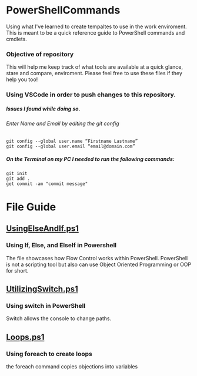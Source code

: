 # PowerShellCommands
Using what I've learned to create tempaltes to use in the work enviroment. This is meant to be a quick reference guide to PowerShell commands and cmdlets.

### Objective of repository
This will help me keep track of what tools are available at a quick glance, stare and compare, enviroment. Please feel free to use these files if they help you too!

### Using VSCode in order to push changes to this repository.
##### Issues I found while doing so.
###### Enter Name and Email by editing the git config
```
git config --global user.name “Firstname Lastname”
git config --global user.email “email@domain.com” 
```
##### On the Terminal on my PC I needed to run the following commands:
```
git init
git add .
get commit -am "commit message"
```

# File Guide

## [UsingElseAndIf.ps1](https://github.com/LeahEasler/PowerShell/blob/main/UsingElseAndIf.ps1)
### Using If, Else, and ElseIf in Powershell
The file showcases how Flow Control works within PowerShell.
PowerShell is not a scripting tool but also can use Object Oriented Programming or OOP for short.

## [UtilizingSwitch.ps1](https://github.com/LeahEasler/PowerShell/blob/main/UtilizingSwitch.ps1)
### Using switch in PowerShell
Switch allows the console to change paths.

## [Loops.ps1](https://github.com/LeahEasler/PowerShell/blob/main/Loops.ps1)
### Using foreach to create loops
the foreach command copies objections into variables
